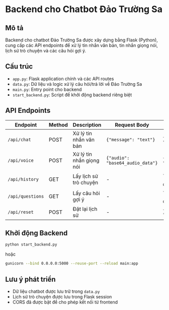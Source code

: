 # Backend cho Chatbot Đảo Trường Sa

## Mô tả

Backend cho chatbot Đảo Trường Sa được xây dựng bằng Flask (Python), cung cấp các API endpoints để xử lý tin nhắn văn bản, tin nhắn giọng nói, lịch sử trò chuyện và các câu hỏi gợi ý.

## Cấu trúc

- `app.py`: Flask application chính và các API routes
- `data.py`: Dữ liệu và logic xử lý câu hỏi/trả lời về Đảo Trường Sa
- `main.py`: Entry point cho backend
- `start_backend.py`: Script để khởi động backend riêng biệt

## API Endpoints

| Endpoint | Method | Description | Request Body | Response |
|----------|--------|-------------|--------------|----------|
| `/api/chat` | POST | Xử lý tin nhắn văn bản | `{"message": "text"}` | `{"response": "bot answer"}` |
| `/api/voice` | POST | Xử lý tin nhắn giọng nói | `{"audio": "base64_audio_data"}` | `{"response": "bot answer"}` |
| `/api/history` | GET | Lấy lịch sử trò chuyện | - | `{"history": [{message objects}]}` |
| `/api/questions` | GET | Lấy câu hỏi gợi ý | - | `{"questions": [{question objects}]}` |
| `/api/reset` | POST | Đặt lại lịch sử | - | `{"status": "success"}` |

## Khởi động Backend

```bash
python start_backend.py
```

hoặc 

```bash
gunicorn --bind 0.0.0.0:5000 --reuse-port --reload main:app
```

## Lưu ý phát triển

- Dữ liệu chatbot được lưu trữ trong `data.py`
- Lịch sử trò chuyện được lưu trong Flask session
- CORS đã được bật để cho phép kết nối từ frontend